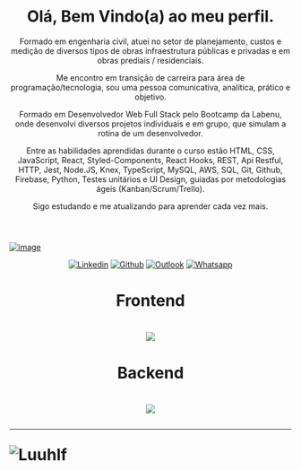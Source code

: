 <html>
  <head>
    <meta name="author" content="Luis Fernando Silva">
    
  </head>
  <body>
    <header align="center">
      <h1 align="center";>Olá, Bem Vindo(a) ao meu perfil.</h1>
      <p>Formado em engenharia civil, atuei no setor de planejamento, custos e medição de diversos tipos de obras infraestrutura públicas e privadas e em obras prediais / residenciais.

Me encontro em transição de carreira para área de programação/tecnologia, sou uma pessoa comunicativa, analítica, prático e objetivo. 

Formado em Desenvolvedor Web Full Stack pelo Bootcamp da Labenu, onde desenvolvi diversos projetos individuais e em grupo, que simulam a rotina de um desenvolvedor.

Entre as habilidades aprendidas durante o curso estão HTML, CSS, JavaScript, React, Styled-Components, React Hooks, REST, Api Restful, HTTP, Jest, Node.JS, Knex, TypeScript, MySQL, AWS, SQL, Git, Github, Firebase, Python, Testes unitários e UI Design, guiadas por metodologias ágeis (Kanban/Scrum/Trello).

Sigo estudando e me atualizando para aprender cada vez mais.</p> 
    </header>
  </body>
  
 [![image](https://user-images.githubusercontent.com/20983673/190916521-234dd11a-c566-4af2-98b9-64371e8efb52.png)](#)

  
</html>

<p align="center" data-sourcepos="14:1-18:124" dir="auto">
<a href="https://www.linkedin.com/in/Luuhlf/" rel="nofollow"><img src="https://img.shields.io/badge/LinkedIn-0077B5?style=for-the-badge&logo=linkedin&logoColor=white" alt="Linkedin" style="max-width: 100%;"></a>
<a href="https://github.com/Luuhlf"><img src="https://img.shields.io/badge/GitHub-100000?style=for-the-badge&logo=github&logoColor=white" alt="Github"  style="max-width: 100%;"></a>
<a href="mailto:luisf.sil@hotmail.com"><img src="https://img.shields.io/badge/Outlook-0078D4?style=for-the-badge&logo=microsoft-outlook&logoColor=white" alt="Outlook" style="max-width: 100%;"></a>
<a href="https://wa.me/+5511996408380?text=Ol%C3%A1!%20Sou%20o%20Luis%20Fernando%20em%20que%20posso%20ajudar?
"><img src="https://img.shields.io/badge/WhatsApp-25D366?style=for-the-badge&logo=whatsapp&logoColor=white)" alt="Whatsapp" style="max-width: 100%;"></a>

</p>

<div align="center" data-sourcepos="14:1-18:124" dir="auto">
  <h1>Frontend<h1/>
  <img src="https://skillicons.dev/icons?i=html,css,js,react,styledcomponents,figma,"/>
  <h1>Backend<h1/>
  <img src="https://skillicons.dev/icons?i=js,ts,nodejs,express,mysql,heroku,jest,python,aws"/>
<div/>

---
  

   
 <p align="left"> 
 <img src="https://komarev.com/ghpvc/?username=Luuhlf&label=Profile%20views&color=blueviolet&style=flat&label=Visitantes:" alt="Luuhlf" />
</p>
 


